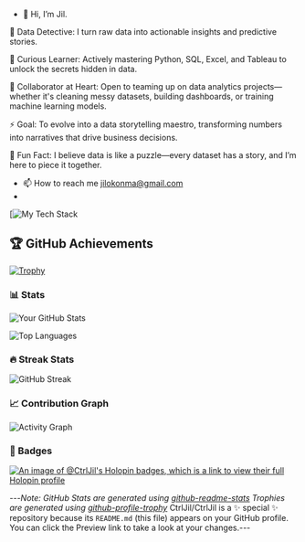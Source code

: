 - 👋 Hi, I’m Jil.

🚀 Data Detective: I turn raw data into actionable insights and predictive stories.

🧠 Curious Learner: Actively mastering Python, SQL, Excel, and Tableau to unlock the secrets hidden in data.

🤝 Collaborator at Heart: Open to teaming up on data analytics projects—whether it's cleaning messy datasets, building dashboards, or training machine learning models.

⚡ Goal: To evolve into a data storytelling maestro, transforming numbers into narratives that drive business decisions.

🌟 Fun Fact: I believe data is like a puzzle—every dataset has a story, and I’m here to piece it together.
- 📫 How to reach me jilokonma@gmail.com
- 
[![My Tech Stack](https://github-readme-tech-stack.vercel.app/api/cards?lineCount=3&line1=python%2Cpython%2C5172ec%3Bjupyter+notebook%2Cjupyter+notebook%2C961ffe%3Bnumpy%2Cnumpy%2Cc60a53%3Bpandas+%2Cpandas%2Ce2a129%3B&line2=Anaconda%2Canaconda%2C76f24f%3Bmicrosoft+sql%2Csql%2Cde5555%3B)

## 🏆 GitHub Achievements 

[![Trophy](https://github-profile-trophy.vercel.app/?username=CtrlJil&theme=onedark&column=7)](https://github.com/ryo-ma/github-profile-trophy)

### 📊 Stats

![Your GitHub Stats](https://github-readme-stats.vercel.app/api?username=CtrlJil&show_icons=true&theme=radical)

![Top Languages](https://github-readme-stats.vercel.app/api/top-langs/?username=CtrlJil&layout=compact&theme=radical)

### 🔥 Streak Stats

![GitHub Streak](https://github-readme-streak-stats.herokuapp.com/?username=CtrlJil&theme=radical)

### 📈 Contribution Graph

![Activity Graph](https://activity-graph.herokuapp.com/?username=CtrlJil&theme=github)

### 🏅 Badges

[![An image of @CtrlJil's Holopin badges, which is a link to view their full Holopin profile](https://holopin.me/CtrlJil)](https://holopin.io/?username=CtrlJil)


---*Note: GitHub Stats are generated using [github-readme-stats](https://github.com/anuraghazra/github-readme-stats)*
*Trophies are generated using [github-profile-trophy](https://github.com/ryo-ma/github-profile-trophy)*
CtrlJil/CtrlJil is a ✨ special ✨ repository because its `README.md` (this file) appears on your GitHub profile.
You can click the Preview link to take a look at your changes.---
